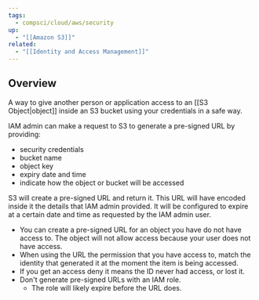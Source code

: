 ```yaml
---
tags:
  - compsci/cloud/aws/security
up:
  - "[[Amazon S3]]"
related:
  - "[[Identity and Access Management]]"
---
```

## Overview

A way to give another person or application access to an [[S3 Object|object]] inside an S3 bucket using your credentials in a safe way.

IAM admin can make a request to S3 to generate a pre-signed URL by providing:

-   security credentials
-   bucket name
-   object key
-   expiry date and time
-   indicate how the object or bucket will be accessed

S3 will create a pre-signed URL and return it. This URL will have encoded inside it the details that IAM admin provided. It will be configured to expire at a certain date and time as requested by the IAM admin user.

- You can create a pre-signed URL for an object you have do not have access to. The object will not allow access because your user does not have access.
- When using the URL the permission that you have access to, match the identity that generated it at the moment the item is being accessed.
- If you get an access deny it means the ID never had access, or lost it.
- Don't generate pre-signed URLs with an IAM role.
    -   The role will likely expire before the URL does.